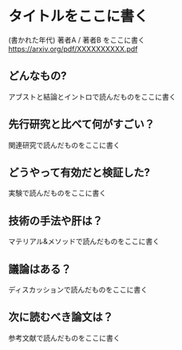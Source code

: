 
# タイトルをここに書く
(書かれた年代) 著者A / 著者B をここに書く  
https://arxiv.org/pdf/XXXXXXXXXX.pdf

## どんなもの?
アブストと結論とイントロで読んだものをここに書く

## 先行研究と比べて何がすごい？
関連研究で読んだものをここに書く

## どうやって有効だと検証した?
実験で読んだものをここに書く

## 技術の手法や肝は？
マテリアル&メソッドで読んだものをここに書く

## 議論はある？
ディスカッションで読んだものをここに書く

## 次に読むべき論文は？
参考文献で読んだものをここに書く